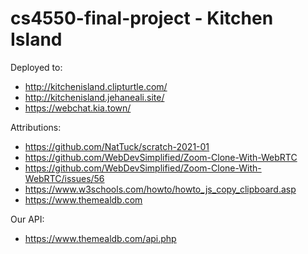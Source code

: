 # cs4550-final-project - Kitchen Island

Deployed to:
- http://kitchenisland.clipturtle.com/
- http://kitchenisland.jehaneali.site/
- https://webchat.kia.town/

Attributions:
- https://github.com/NatTuck/scratch-2021-01
- https://github.com/WebDevSimplified/Zoom-Clone-With-WebRTC
- https://github.com/WebDevSimplified/Zoom-Clone-With-WebRTC/issues/56
- https://www.w3schools.com/howto/howto_js_copy_clipboard.asp
- https://www.themealdb.com

Our API:
- https://www.themealdb.com/api.php
